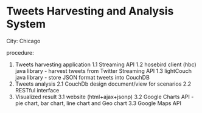 Tweets Harvesting and Analysis System
===========

City: Chicago

procedure:
  1. Tweets harvesting application
    1.1 Streaming API
    1.2 hosebird client (hbc) java library - harvest tweets from Twitter Streaming API
    1.3 lightCouch java library - store JSON format tweets into CouchDB
  2. Tweets analysis
    2.1 CouchDb design document/view for scenarios
    2.2 RESTful interface
  3. Visualized result
    3.1 website (html+ajax+jsonp)
    3.2 Google Charts API - pie chart, bar chart, line chart and Geo chart
    3.3 Google Maps API
